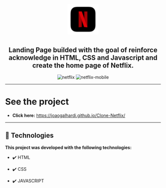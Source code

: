 <h1 align="center">
<br>
  <img src="./img/netflix-icon.svg" alt="Netflix" width="100" >
<br>
</h1>

<h2 align="center"><strong>Landing Page builded with the goal of reinforce acknowledge in HTML, CSS and Javascript and create the home page of Netflix.</strong></h2>

<div align="center" >
  <img src="./video/netflix.gif" alt="netflix">
  <img src="./video/netflix-mobile.gif" alt="netflix-mobile"  height="425">
</div>

---

# See the project

- <strong>Click here:</strong> https://joaogalhardi.github.io/Clone-Netflix/


---


## 🚀 Technologies

<strong>This project was developed with the following technologies: </strong>

- ✔️ HTML

- ✔️ CSS

- ✔️ JAVASCRIPT
